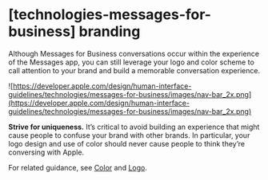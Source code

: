 # **[technologies-messages-for-business] branding**

Although Messages for Business conversations occur within the experience of the Messages app, you can still leverage your logo and color scheme to call attention to your brand and build a memorable conversation experience.

![https://developer.apple.com/design/human-interface-guidelines/technologies/messages-for-business/images/nav-bar_2x.png](https://developer.apple.com/design/human-interface-guidelines/technologies/messages-for-business/images/nav-bar_2x.png)

**Strive for uniqueness.** It’s critical to avoid building an experience that might cause people to confuse your brand with other brands. In particular, your logo design and use of color should never cause people to think they’re conversing with Apple.

For related guidance, see [Color](https://developer.apple.com/design/human-interface-guidelines/technologies/messages-for-business/color) and [Logo](https://developer.apple.com/design/human-interface-guidelines/technologies/messages-for-business/logo).